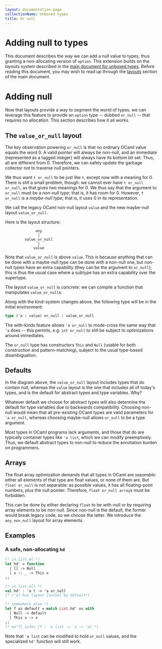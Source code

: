 ```yaml
---
layout: documentation-page
collectionName: Unboxed types
title: Or null
---
```


# Adding null to types

This document describes the way we can add a null value to types, thus granting a
non-allocating version of `option`. This extension builds on the *layouts*
system described in the [main document for unboxed types](../intro). Before
reading this document, you may wish to read up through the
[layouts](../intro#layouts) section of the main document.

# Adding null

Now that layouts provide a way to segment the world of types, we can
leverage this feature to provide an `option` type -- dubbed `or_null`
-- that requires no allocation. This section describes how it all
works.

## The `value_or_null` layout

The key observation powering `or_null` is that no ordinary OCaml value equals the
word 0. A valid pointer will always be non-null, and an immediate (represented
as a tagged integer) will always have its bottom bit set. Thus, all are
different from 0. Therefore, we can safely update the garbage collector not to
traverse null pointers.

We thus want `t or_null` to be just like `t`, except now with a meaning
for 0. There is still a small problem, though: we cannot ever have `t or_null
or_null`, as that gives *two* meanings for 0. We thus say that the argument
to `or_null` must be a *non-null type*; that is, it has room for 0. However, `t
or_null` is a *maybe-null type*; that is, it uses 0 in its representation.

We call the legacy OCaml non-null layout `value` and the new maybe-null layout
`value_or_null`.

Here is the layout structure:

```
              any
               |
         value_or_null
               |
             value
```

Note that `value_or_null` is above `value`. This is because anything
that can be done with a maybe-null type can be done with a non-null one, but
non-null types have an extra capability (they can be the argument to `or_null`);
this is thus the usual case where a subtype has an extra capability over the
supertype.

The layout `value_or_null` is *concrete*: we can compile
a function that manipulates `value_or_null`s.

Along with the kind-system changes above, the following type will be in the initial
environment:

```ocaml
type ('a : value) or_null : value_or_null
```

The with-kinds feature allows `'a or_null` to mode-cross the same way that
`'a` does -- this permits, e.g. `int or_null` to still be subject to
optimizations around immediates.

The `or_null` type has constructors `This` and `Null` (usable for both
construction and pattern-matching), subject to the usual type-based
disambiguation.

## Defaults

In the diagram above, the `value_or_null` layout includes types that do contain
null, whereas the `value` layout is the one that includes all of today's
types, and is the default for abstract types and type variables. Why?

Whatever default we choose for abstract types will also
determine the default for type variables due to backwards compatibility.
Choosing non-null would mean that all pre-existing OCaml types are valid
parameters for `'a or_null`, whereas choosing maybe-null allows `or_null`
to be a type argument.

Most types in OCaml programs lack arguments, and those
that do are typically container types like `'a list`, which we can modify
preemptively. Thus, we default abstract types to non-null to reduce the
annotation burden on programmers.

## Arrays

The float array optimization demands that all types in OCaml are *separable*:
either all elements of that type are float values, or none of them are. But
`float or_null` is not separable: as possible values, it has all floating-point
numbers, plus the null pointer. Therefore, `float or_null array`s must be forbidden.

This can be done by either declaring `float` to be with-null or by requiring array
elements to be non-null. Since non-null is the default, the former would break legacy
code, so we choose the latter. We introduce the `any_non_null` layout for array elements.

## Examples

### A safe, non-allocating `hd`

```ocaml
(* in list.ml *)
let hd' = function
  | [] -> Null
  | x :: _ -> This x
;;

(* in list.mli *)
val hd' : 'a t -> 'a or_null
(* ['a] has layout [value] by default*)

(* somewhere else *)
let f xs default = match List.hd' xs with
  | Null -> default
  | This x -> x
;;
(* we'll infer [f : 'a list -> 'a -> 'a] *)
```

Note that `'a list` can be modified to hold `or_null` values, and the specialized
`hd'` function will still work.
